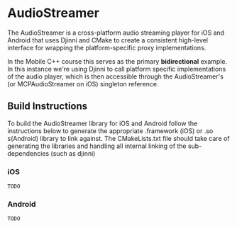 # AudioStreamer

The AudioStreamer is a cross-platform audio streaming player for iOS and Android that uses Djinni and CMake to create a consistent high-level interface for wrapping the platform-specific proxy implementations.

In the Mobile C++ course this serves as the primary **bidirectional** example. In this instance we're using Djinni to call platform specific implementations of the audio player, which is then accessible through the AudioStreamer's (or MCPAudioStreamer on iOS) singleton reference.

## Build Instructions
To build the AudioStreamer library for iOS and Android follow the instructions below to generate the appropriate .framework (iOS) or .so s(Android) library to link against. The CMakeLists.txt file should take care of generating the libraries and handling all internal linking of the sub-dependencies (such as djinni)

### iOS
```
TODO
```

### Android
```
TODO
```
